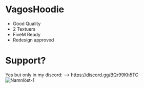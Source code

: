 # VagosHoodie
* Good Quality
* 2 Textuers
* FiveM Ready
* Redesign approved
# Support?
Yes but only in my discord: -->
https://discord.gg/BQr99Kh5TC
![Namnlöst-1](https://github.com/Uggish/VagosHoodie/assets/104546122/6adfbdcf-498c-43ad-be0b-6d590dc13782)
